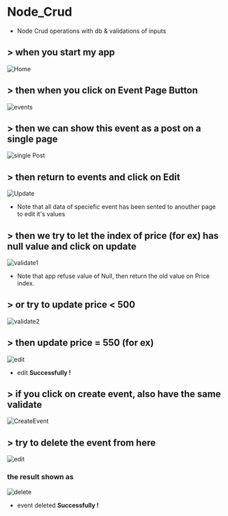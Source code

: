 # Node_Crud
- Node Crud operations with db &amp; validations of inputs
## > when you start my app
![Home](https://user-images.githubusercontent.com/94392724/202232882-60a5978a-5d84-4165-9a62-571679cd6d12.png)
## > then when you click on Event Page Button 
![events](https://user-images.githubusercontent.com/94392724/202233367-850c1af5-73ec-4b1f-9067-3adda74416f0.png)
## > then we can show this event as a post on a single page 
![single Post](https://user-images.githubusercontent.com/94392724/202235796-b2f883f9-6589-4106-a706-ea7ff948b2a3.png)
## > then return to events and click on Edit
![Update](https://user-images.githubusercontent.com/94392724/202240818-c9f82b2b-e512-471e-a87d-dbdd3dfdb20e.png)
- Note that all data of speciefic event has been sented to anouther page to edit it's values
## > then we try to let the index of price (for ex) has null value and click on update
![validate1](https://user-images.githubusercontent.com/94392724/202245664-df38a7f3-526f-474a-819d-ab135f920c74.png)
- Note that app refuse value of Null, then return the old value on Price index.
## > or try to update price < 500 
![validate2](https://user-images.githubusercontent.com/94392724/202246140-22752493-e1ef-41f7-975d-9eb748c25119.png)
## > then update price = 550 (for ex)
![edit](https://user-images.githubusercontent.com/94392724/202252628-52898cdc-25da-4f4e-8922-9db7accc71da.png)
- edit  **Successfully !**
## > if you click on create event, also have the same validate
![CreateEvent](https://user-images.githubusercontent.com/94392724/202254774-ff08f48c-dd3d-40fd-975a-6f9f3c8bd500.png)
## > try to delete the event from here
![edit](https://user-images.githubusercontent.com/94392724/202252628-52898cdc-25da-4f4e-8922-9db7accc71da.png)
### the result shown as 
![delete](https://user-images.githubusercontent.com/94392724/202254076-ea9ac7cc-ebc5-48e8-87e2-5dc5c9f417b9.png)
- event deleted  **Successfully !**
